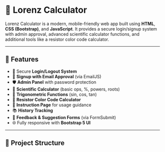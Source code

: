 # 🧮 Lorenz Calculator

Lorenz Calculator is a modern, mobile-friendly web app built using **HTML**, **CSS (Bootstrap)**, and **JavaScript**. It provides a secure login/signup system with admin approval, advanced scientific calculator functions, and additional tools like a resistor color code calculator.

---

## 🚀 Features

- 🔑 Secure **Login/Logout System**
- 📝 **Signup with Email Approval** (via EmailJS)
- 🛡️ **Admin Panel** with password protection
- 🧮 **Scientific Calculator** (basic ops, %, powers, roots)
- 📐 **Trigonometric Functions** (sin, cos, tan)
- 🎨 **Resistor Color Code Calculator**
- 🧠 **Instruction Page** for usage guidance
- 📚 **History Tracking**
- 💬 **Feedback & Suggestion Forms** (via FormSubmit)
- 🌐 Fully responsive with **Bootstrap 5 UI**

---

## 📁 Project Structure

